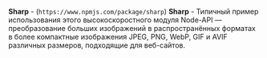 **Sharp** - (`https://www.npmjs.com/package/sharp`)
**Sharp** - Типичный пример использования этого высокоскоростного модуля Node-API — преобразование больших изображений в распространённых форматах 
в более компактные изображения JPEG, PNG, WebP, GIF и AVIF различных размеров, подходящие для веб-сайтов.